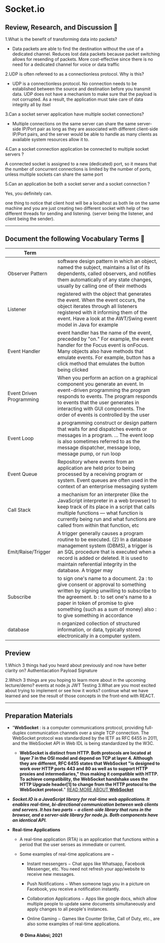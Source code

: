  #  Socket.io 

 ## Review, Research, and Discussion 💬

1.What is the benefit of transforming data into packets?

* Data packets are able to find the destination without the use of a dedicated channel. Reduces lost data packets because packet switching allows for resending of packets. More cost-effective since there is no need for a dedicated channel for voice or data traffic

2.UDP is often refereed to as a connectionless protocol. Why is this?

* UDP is a connectionless protocol. No connection needs to be established between the source and destination before you transmit data. UDP does not have a mechanism to make sure that the payload is not corrupted. As a result, the application must take care of data integrity all by itsel

3.Can a socket server application have multiple socket connections?

* Multiple connections on the same server can share the same server-side IP/Port pair as long as they are associated with different client-side IP/Port pairs, and the server would be able to handle as many clients as available system resources allow it to.

4.Can a socket connection application be connected to multiple socket servers ?
 
A connected socket is assigned to a new (dedicated) port, so it means that the number of concurrent connections is limited by the number of ports, unless multiple sockets can share the same port

5.Can an application be both a socket server and a socket connection ?

Yes, you definitely can.

one thing to notice that client host will be a localhost as both lie on the same machine and you are just creating two different socket with help of two different threads for sending and listening. (server being the listener, and client being the sender).

---------------------------

## Document the following Vocabulary Terms 📕

|Term||
|---|---|
|Observer Pattern|software design pattern in which an object, named the subject, maintains a list of its dependents, called observers, and notifies them automatically of any state changes, usually by calling one of their methods|
|Listener|registered with the object that generates the event. When the event occurs, the object iterates through all listeners registered with it informing them of the event. Have a look at the AWT/Swing event model in Java for example|
|Event Handler|event handler has the name of the event, preceded by "on." For example, the event handler for the Focus event is onFocus. Many objects also have methods that emulate events. For example, button has a click method that emulates the button being clicked|
|Event Driven Programming|When you perform an action on a graphical component you generate an event. In event-driven programming the program responds to events. The program responds to events that the user generates in interacting with GUI components. The order of events is controlled by the user|
|Event Loop|a programming construct or design pattern that waits for and dispatches events or messages in a program. ... The event loop is also sometimes referred to as the message dispatcher, message loop, message pump, or run loop|
|Event Queue|Repository where events from an application are held prior to being processed by a receiving program or system. Event queues are often used in the context of an enterprise messaging system|
|Call Stack|a mechanism for an interpreter (like the JavaScript interpreter in a web browser) to keep track of its place in a script that calls multiple functions — what function is currently being run and what functions are called from within that function, etc|
|Emit/Raise/Trigger|A trigger generally causes a program routine to be executed. (2) In a database management system (DBMS), a trigger is an SQL procedure that is executed when a record is added or deleted. It is used to maintain referential integrity in the database. A trigger may |
|Subscribe|to sign one's name to a document. 2a : to give consent or approval to something written by signing unwilling to subscribe to the agreement. b : to set one's name to a paper in token of promise to give something (such as a sum of money) also : to give something in accordance |
|database|n organized collection of structured information, or data, typically stored electronically in a computer system.|


## Preview

1.Which 3 things had you heard about previously and now have better clarity on?
Authentiacation
   Payload
 Signature  
 
2.Which 3 things are you hoping to learn more about in the upcoming lecture/demo?
events at node.js
JWT
Testing
3.What are you most excited about trying to implement or see how it works?
continue what we have learned and see the result of those concepts in the front-end with REACT.

----------------------------------

## Preparation Materials


* "**WebSocket** : is a computer communications protocol, providing full-duplex communication channels over a single TCP connection. The WebSocket protocol was standardized by the IETF as RFC 6455 in 2011, and the WebSocket API in Web IDL is being standardized by the W3C.

    * **WebSocket is distinct from HTTP. Both protocols are located at layer 7 in the OSI model and depend on TCP at layer 4. Although they are different, RFC 6455 states that WebSocket "is designed to work over HTTP ports 443 and 80 as well as to support HTTP proxies and intermediaries," thus making it compatible with HTTP. To achieve compatibility, the WebSocket handshake uses the HTTP Upgrade header[1] to change from the HTTP protocol to the WebSocket protocol.**" [READ MORE ABOUT **WebSocket**](https://en.wikipedia.org/wiki/WebSocket)


* ***Socket.IO is a JavaScript library for real-time web applications. It enables real-time, bi-directional communication between web clients and servers. It has two parts − a client-side library that runs in the browser, and a server-side library for node.js. Both components have an identical API.***



* **Real-time Applications**
     * A  real-time application (RTA) is an application that functions within a period that the user senses as immediate or current.

     * Some examples of real-time applications are −

          * Instant messengers − Chat apps like Whatsapp, Facebook Messenger, etc. You need not refresh your app/website to receive new messages.

        * Push Notifications − When someone tags you in a picture on Facebook, you receive a notification instantly.

        * Collaboration Applications − Apps like google docs, which allow multiple people to update same documents simultaneously and apply changes to all people's instances.

       * Online Gaming − Games like Counter Strike, Call of Duty, etc., are also some examples of real-time applications.



        #### &copy; Dima Alabsi; 2021
